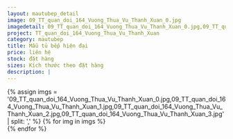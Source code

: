 ```yaml
---
layout: mautubep_detail
image: 09_TT_quan_doi_164_Vuong_Thua_Vu_Thanh_Xuan_0.jpg
imagedetail: 09_TT_quan_doi_164_Vuong_Thua_Vu_Thanh_Xuan_0.jpg,09_TT_quan_doi_164_Vuong_Thua_Vu_Thanh_Xuan_1.jpg,09_TT_quan_doi_164_Vuong_Thua_Vu_Thanh_Xuan_2.jpg,09_TT_quan_doi_164_Vuong_Thua_Vu_Thanh_Xuan_3.jpg
project: TT_quan_doi_164_Vuong_Thua_Vu_Thanh_Xuan
category: mautubep
title: Mẫu tủ bếp hiện đại
price: liên hệ
stock: đặt hàng
sizes: Kích thước theo đặt hàng
description: |
---
```

<section class="no-padding" id="two">
	<div class="container-fluid">
	<div class="row-no-gutters">
	{% assign imgs = '09_TT_quan_doi_164_Vuong_Thua_Vu_Thanh_Xuan_0.jpg,09_TT_quan_doi_164_Vuong_Thua_Vu_Thanh_Xuan_1.jpg,09_TT_quan_doi_164_Vuong_Thua_Vu_Thanh_Xuan_2.jpg,09_TT_quan_doi_164_Vuong_Thua_Vu_Thanh_Xuan_3.jpg' | split: ',' %}
	{% for img in imgs %}
	   <div class="col-lg-6 col-sm-6 col-md-6"> 
			<a href="#" class="portfolio-box">
			<img src="{{site.baseurl}}/assets/images/tubep/{{img}}" class="image main" alt="">
			</a>
		</div>
	{% endfor %}			
	</div>
	</div>
</section>